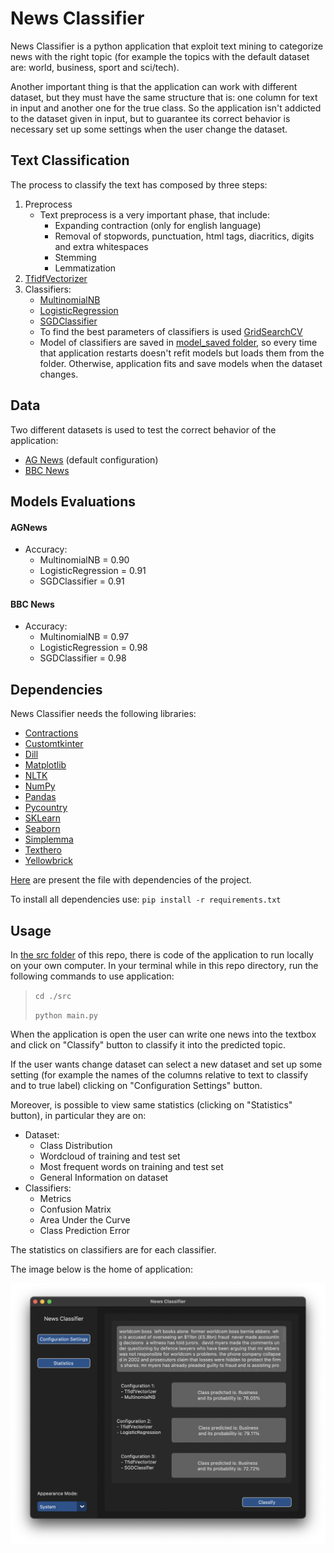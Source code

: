 # News Classifier

News Classifier is a python application that exploit text mining to categorize news with the right topic 
(for example the topics with the default dataset are: world, business, sport and sci/tech).

Another important thing is that the application can work with different dataset, but they must have 
the same structure that is: one column for text in input and another one for the true class.
So the application isn't addicted to the dataset given in input, but to guarantee its correct behavior is 
necessary set up some settings when the user change the dataset.

## Text Classification

The process to classify the text has composed by three steps:
1. Preprocess
   * Text preprocess is a very important phase, that include:
     * Expanding contraction (only for english language)
     * Removal of stopwords, punctuation, html tags, diacritics, digits and extra whitespaces
     * Stemming
     * Lemmatization
2. <a href="https://scikit-learn.org/stable/modules/generated/sklearn.feature_extraction.text.TfidfVectorizer.html">TfidfVectorizer</a>
3. Classifiers:
   - <a href="https://scikit-learn.org/stable/modules/generated/sklearn.naive_bayes.MultinomialNB.html">MultinomialNB</a>
   - <a href="https://scikit-learn.org/stable/modules/generated/sklearn.linear_model.LogisticRegression.html">LogisticRegression</a>
   - <a href="https://scikit-learn.org/stable/modules/generated/sklearn.linear_model.SGDClassifier.html">SGDClassifier</a>
   * To find the best parameters of classifiers is used <a href="https://scikit-learn.org/stable/modules/generated/sklearn.model_selection.GridSearchCV.html">GridSearchCV</a>
   * Model of classifiers are saved in [model_saved folder](models_saved), so every time that application restarts doesn't refit models but 
   loads them from the folder. Otherwise, application fits and save models when the dataset changes. 

## Data

Two different datasets is used to test the correct behavior of the application:
- <a href="https://www.kaggle.com/datasets/amananandrai/ag-news-classification-dataset">AG News</a> (default configuration)
- <a href="https://www.kaggle.com/datasets/yufengdev/bbc-fulltext-and-category">BBC News</a>

## Models Evaluations

#### AGNews
* Accuracy:
  - MultinomialNB = 0.90
  - LogisticRegression = 0.91
  - SGDClassifier = 0.91

#### BBC News
* Accuracy:
  - MultinomialNB = 0.97
  - LogisticRegression = 0.98
  - SGDClassifier = 0.98

## Dependencies

News Classifier needs the following libraries:
- <a href="https://libraries.io/pypi/contractions/0.1.73">Contractions</a>
- <a href="https://libraries.io/pypi/customtkinter/5.0.3">Customtkinter</a>
- <a href="https://pypi.org/project/dill/">Dill</a>
- <a href="https://matplotlib.org">Matplotlib</a>
- <a href="https://www.nltk.org">NLTK</a>
- <a href="https://numpy.org/">NumPy</a>
- <a href="https://pandas.pydata.org/">Pandas</a>
- <a href="https://pypi.org/project/pycountry/">Pycountry</a>
- <a href="https://scikit-learn.org/stable/">SKLearn</a>
- <a href="https://seaborn.pydata.org">Seaborn</a>
- <a href="https://pypi.org/project/simplemma/">Simplemma</a>
- <a href="https://texthero.org">Texthero</a>
- <a href="https://www.scikit-yb.org/en/latest/">Yellowbrick</a>

[Here](requirements.txt) are present the file with dependencies of the project.

To install all dependencies use:  `pip install -r requirements.txt`

## Usage

In [the src folder](src) of this repo, there is code of the application to run locally on your own computer.
In your terminal while in this repo directory, run the following commands to use application:

>`cd ./src` 
> 
> `python main.py`

When the application is open the user can write one news into the textbox 
and click on "Classify" button to classify it into the predicted topic.

If the user wants change dataset can select a new dataset and set up some setting 
(for example the names of the columns relative to text to classify and to true label) clicking on "Configuration
Settings" button.

Moreover, is possible to view same statistics (clicking on "Statistics" button), 
in particular they are on:
* Dataset:
  * Class Distribution
  * Wordcloud of training and test set
  * Most frequent words on training and test set
  * General Information on dataset
* Classifiers:
  * Metrics
  * Confusion Matrix
  * Area Under the Curve
  * Class Prediction Error

The statistics on classifiers are for each classifier.

The image below is the home of application:

![application_home](img/app_home.png)
